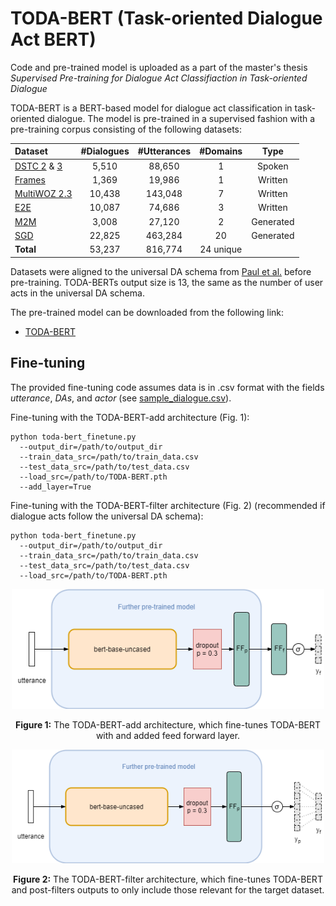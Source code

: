 # TODA-BERT (Task-oriented Dialogue Act BERT)
Code and pre-trained model is uploaded as a part of the master's thesis *Supervised Pre-training for Dialogue Act Classifiaction in Task-oriented Dialogue*

TODA-BERT is a BERT-based model for dialogue act classification in task-oriented dialogue. The model is pre-trained in a supervised fashion with a pre-training corpus consisting of the following datasets: 

| **Dataset** | **#Dialogues** | **#Utterances**  | **#Domains** | **Type** |
| :----------- |:--------------:|:----------------:|:------------:|:--------:|
| [DSTC 2](https://www.aclweb.org/anthology/W14-4337.pdf) & [3](https://www.microsoft.com/en-us/research/wp-content/uploads/2016/02/write_up.pdf) | 5,510 | 88,650 | 1 | Spoken |
| [Frames](https://www.aclweb.org/anthology/W17-5526v2.pdf) | 1,369 | 19,986 | 1 | Written |
| [MultiWOZ 2.3](https://arxiv.org/pdf/2010.05594.pdf) | 10,438 | 143,048 | 7 | Written |
| [E2E](https://arxiv.org/pdf/1807.11125.pdf) | 10,087 | 74,686 | 3 | Written |
| [M2M](https://arxiv.org/pdf/1801.04871.pdf) | 3,008 | 27,120 | 2 | Generated |
| [SGD](https://arxiv.org/pdf/1909.05855.pdf) | 22,825 | 463,284 | 20 | Generated |
| **Total** | 53,237 | 816,774 | 24 unique |  |

Datasets were aligned to the universal DA schema from [Paul et al.](https://arxiv.org/pdf/1907.03020.pdf) before pre-training. TODA-BERTs output size is 13, the same as the number of user acts in the universal DA schema.

The pre-trained model can be downloaded from the following link:
- [TODA-BERT](https://drive.google.com/file/d/1GB7yPYhvOAli_10Dt7OE0mgubFfwWfr2/view?usp=sharing)

## Fine-tuning
The provided fine-tuning code assumes data is in .csv format with the fields *utterance*, *DAs*, and *actor* (see [sample_dialogue.csv](sample_dialogue.csv)).

Fine-tuning with the TODA-BERT-add architecture (Fig. 1):
```shell
python toda-bert_finetune.py
  --output_dir=/path/to/output_dir
  --train_data_src=/path/to/train_data.csv
  --test_data_src=/path/to/test_data.csv
  --load_src=/path/to/TODA-BERT.pth
  --add_layer=True
```

Fine-tuning with the TODA-BERT-filter architecture (Fig. 2) (recommended if dialogue acts follow the universal DA schema):
```shell
python toda-bert_finetune.py
  --output_dir=/path/to/output_dir
  --train_data_src=/path/to/train_data.csv
  --test_data_src=/path/to/test_data.csv
  --load_src=/path/to/TODA-BERT.pth
```
<p align="center">
  <img src="/figures/TODA-BERT-add.png" alt="TODA-BERT-add architecture" width="500"/>
</p>

<p align="center"><b>Figure 1:</b> The TODA-BERT-add architecture, which fine-tunes TODA-BERT with and added feed forward layer.</p>

<p align="center">
  <img src="/figures/TODA-BERT-filter.png" alt="TODA-BERT-filter architecture" width="500"/>
</p>

<p align="center"><b>Figure 2:</b> The TODA-BERT-filter architecture, which fine-tunes TODA-BERT and post-filters outputs to only include those relevant for the target dataset.</p>

